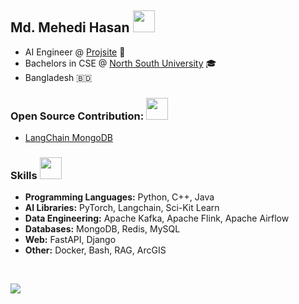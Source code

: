 <h2>Md. Mehedi Hasan <img loading="lazy" width="35px" src="https://emojis.slackmojis.com/emojis/images/1643516360/23976/sheepy-cat.gif?1643516360"></h2>

- AI Engineer @ [Projsite](https://projsite.com/en/) 💼
- Bachelors in CSE @ [North South University](https://www.northsouth.edu/) 🎓
- Bangladesh 🇧🇩

<h3>Open Source Contribution: <img loading="lazy" width="35px" src="https://emojis.slackmojis.com/emojis/images/1643514230/1973/mario_luigi_dance.gif?1643514230"></h3>

- [LangChain MongoDB](https://github.com/langchain-ai/langchain-mongodb)

<h3>Skills <img loading="lazy" width="35px" src="https://emojis.slackmojis.com/emojis/images/1643512754/51021/thisisfine.gif?1643512754"></h3>

- **Programming Languages:** Python, C++, Java
- **AI Libraries:** PyTorch, Langchain, Sci-Kit Learn
- **Data Engineering:** Apache Kafka, Apache Flink, Apache Airflow
- **Databases:** MongoDB, Redis, MySQL
- **Web:** FastAPI, Django
- **Other:** Docker, Bash, RAG, ArcGIS

<br>

![](https://komarev.com/ghpvc/?username=mhasan502&style=flat&color=512DA8&label=Views)

